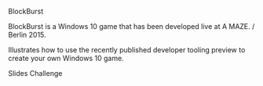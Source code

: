 BlockBurst

BlockBurst is a Windows 10 game that has been developed live at A MAZE. / Berlin 2015.

Illustrates how to use the recently published developer tooling preview to create your own Windows 10 game.  


Slides
Challenge
